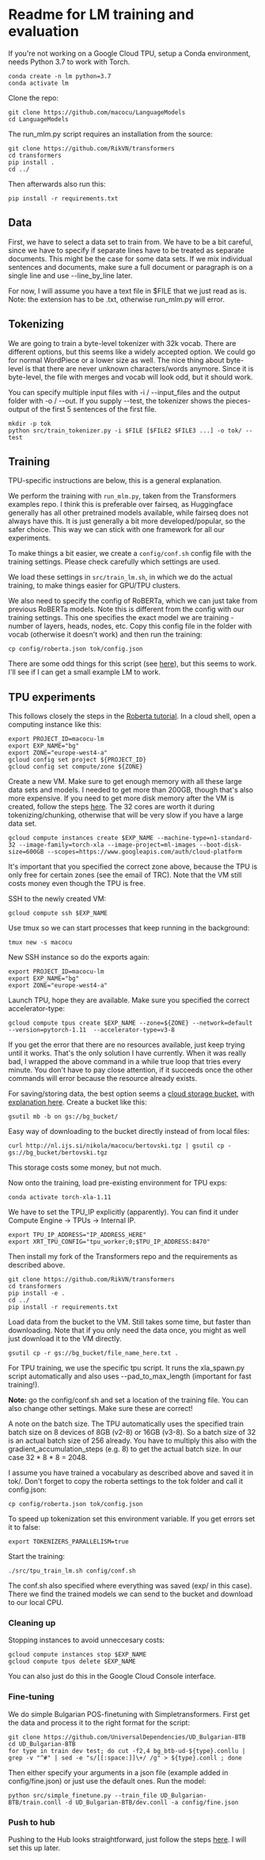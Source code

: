 # Readme for LM training and evaluation

If you're not working on a Google Cloud TPU, setup a Conda environment, needs Python 3.7 to work with Torch.

```
conda create -n lm python=3.7
conda activate lm
```

Clone the repo:

```
git clone https://github.com/macocu/LanguageModels
cd LanguageModels
```

The run_mlm.py script requires an installation from the source:

```
git clone https://github.com/RikVN/transformers
cd transformers
pip install .
cd ../
```

Then afterwards also run this:

```
pip install -r requirements.txt
```

## Data

First, we have to select a data set to train from. We have to be a bit careful, since we have to specify if separate lines have to be treated as separate documents. This might be the case for some data sets. If we mix individual sentences and documents, make sure a full document or paragraph is on a single line and use --line_by_line later.

For now, I will assume you have a text file in $FILE that we just read as is. Note: the extension has to be .txt, otherwise run_mlm.py will error.

## Tokenizing

We are going to train a byte-level tokenizer with 32k vocab. There are different options, but this seems like a widely accepted option. We could go for normal WordPiece or a lower size as well. The nice thing about byte-level is that there are never unknown characters/words anymore. Since it is byte-level, the file with merges and vocab will look odd, but it should work.

You can specify multiple input files with -i / --input_files and the output folder with -o / --out. If you supply --test, the tokenizer shows the pieces-output of the first 5 sentences of the first file.

```
mkdir -p tok
python src/train_tokenizer.py -i $FILE [$FILE2 $FILE3 ...] -o tok/ --test
```

## Training

TPU-specific instructions are below, this is a general explanation.

We perform the training with ``run_mlm.py``, taken from the Transformers examples repo. I think this is preferable over fairseq, as Huggingface generally has all other pretrained models available, while fairseq does not always have this. It is just generally a bit more developed/popular, so the safer choice. This way we can stick with one framework for all our experiments.

To make things a bit easier, we create a ``config/conf.sh`` config file with the training settings. Please check carefully which settings are used.

We load these settings in ``src/train_lm.sh``, in which we do the actual training, to make things easier for GPU/TPU clusters.

We also need to specify the config of RoBERTa, which we can just take from previous RoBERTa models. Note this is different from the config with our training settings. This one specifies the exact model we are training - number of layers, heads, nodes, etc. Copy this config file in the folder with vocab (otherwise it doesn't work) and then run the training:

```
cp config/roberta.json tok/config.json
```

There are some odd things for this script (see [here](https://discuss.huggingface.co/t/how-to-train-from-scratch-with-run-mlm-py-txt-file/6588/4)), but this seems to work. I'll see if I can get a small example LM to work.


## TPU experiments

This follows closely the steps in the [Roberta tutorial](https://cloud.google.com/tpu/docs/tutorials/roberta-pytorch). In a cloud shell, open a computing instance like this:

```
export PROJECT_ID=macocu-lm
export EXP_NAME="bg"
export ZONE="europe-west4-a"
gcloud config set project ${PROJECT_ID}
gcloud config set compute/zone ${ZONE}
```

Create a new VM. Make sure to get enough memory with all these large data sets and models. I needed to get more than 200GB, though that's also more expensive. If you need to get more disk memory after the VM is created, follow the steps [here](https://stackoverflow.com/questions/22381686/how-can-size-of-the-root-disk-in-google-compute-engine-be-increased). The 32 cores are worth it during tokenizing/chunking, otherwise that will be very slow if you have a large data set.

```
gcloud compute instances create $EXP_NAME --machine-type=n1-standard-32 --image-family=torch-xla --image-project=ml-images --boot-disk-size=600GB --scopes=https://www.googleapis.com/auth/cloud-platform
```

It's important that you specified the correct zone above, because the TPU is only free for certain zones (see the email of TRC). Note that the VM still costs money even though the TPU is free.

SSH to the newly created VM:

```
gcloud compute ssh $EXP_NAME
```

Use tmux so we can start processes that keep running in the background:

```
tmux new -s macocu
```

New SSH instance so do the exports again:

```
export PROJECT_ID=macocu-lm
export EXP_NAME="bg"
export ZONE="europe-west4-a"
```

Launch TPU, hope they are available. Make sure you specified the correct accelerator-type:

```
gcloud compute tpus create $EXP_NAME --zone=${ZONE} --network=default --version=pytorch-1.11  --accelerator-type=v3-8
```

If you get the error that there are no resources available, just keep trying until it works. That's the only solution I have currently. When it was really bad, I wrapped the above command in a while true loop that tries every minute. You don't have to pay close attention, if it succeeds once the other commands will error because the resource already exists.

For saving/storing data, the best option seems a [cloud storage bucket](https://cloud.google.com/compute/docs/disks#gcsbuckets), with [explanation here](https://cloud.google.com/storage/docs/quickstart-gsutil#create). Create a bucket like this:

```
gsutil mb -b on gs://bg_bucket/
```

Easy way of downloading to the bucket directly instead of from local files:

```
curl http://nl.ijs.si/nikola/macocu/bertovski.tgz | gsutil cp - gs://bg_bucket/bertovski.tgz
```

This storage costs some money, but not much.

Now onto the training, load pre-existing environment for TPU exps:

```
conda activate torch-xla-1.11
```

We have to set the TPU_IP explicitly (apparently). You can find it under Compute Engine -> TPUs -> Internal IP.

```
export TPU_IP_ADDRESS="IP_ADDRESS_HERE"
export XRT_TPU_CONFIG="tpu_worker;0;$TPU_IP_ADDRESS:8470"
```

Then install my fork of the Transformers repo and the requirements as described above.

```
git clone https://github.com/RikVN/transformers
cd transformers
pip install -e .
cd ../
pip install -r requirements.txt
```

Load data from the bucket to the VM. Still takes some time, but faster than downloading. Note that if you only need the data once, you might as well just download it to the VM directly.

```
gsutil cp -r gs://bg_bucket/file_name_here.txt .
```

For TPU training, we use the specific tpu script. It runs the xla_spawn.py script automatically and also uses --pad_to_max_length (important for fast training!).

**Note:** go the config/conf.sh and set a location of the training file. You can also change other settings. Make sure these are correct!

A note on the batch size. The TPU automatically uses the specified train batch size on 8 devices of 8GB (v2-8) or 16GB (v3-8). So a batch size of 32 is an actual batch size of 256 already. You have to multiply this also with the gradient_accumulation_steps (e.g. 8) to get the actual batch size. In our case 32 * 8 * 8 = 2048.

I assume you have trained a vocabulary as described above and saved it in tok/. Don't forget to copy the roberta settings to the tok folder and call it config.json:

```
cp config/roberta.json tok/config.json
```

To speed up tokenization set this environment variable. If you get errors set it to false:

```
export TOKENIZERS_PARALLELISM=true
```

Start the training:

```
./src/tpu_train_lm.sh config/conf.sh
```

The conf.sh also specified where everything was saved (exp/ in this case). There we find the trained models we can send to the bucket and download to our local CPU.

### Cleaning up

Stopping instances to avoid unneccesary costs:

```
gcloud compute instances stop $EXP_NAME
gcloud compute tpus delete $EXP_NAME
```

You can also just do this in the Google Cloud Console interface.

### Fine-tuning ###

We do simple Bulgarian POS-finetuning with Simpletransformers. First get the data and process it to the right format for the script:

```
git clone https://github.com/UniversalDependencies/UD_Bulgarian-BTB
cd UD_Bulgarian-BTB
for type in train dev test; do cut -f2,4 bg_btb-ud-${type}.conllu | grep -v "^#" | sed -e "s/[[:space:]]\+/ /g" > ${type}.conll ; done
```

Then either specify your arguments in a json file (example added in config/fine.json) or just use the default ones. Run the model:

```
python src/simple_finetune.py --train_file UD_Bulgarian-BTB/train.conll -d UD_Bulgarian-BTB/dev.conll -a config/fine.json
```

### Push to hub ###

Pushing to the Hub looks straightforward, just follow the steps [here](https://huggingface.co/docs/transformers/model_sharing). I will set this up later.
